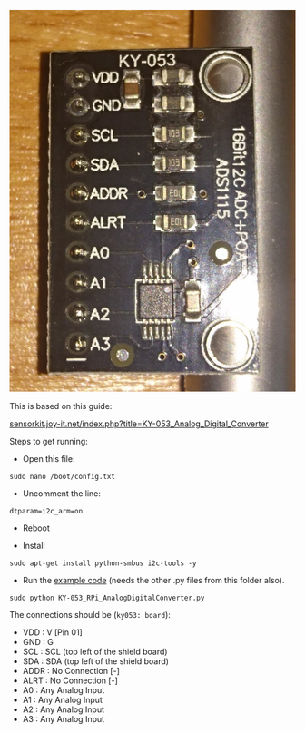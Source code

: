 ![ky053](../images/ky053.JPG)

This is based on this guide:

[sensorkit.joy-it.net/index.php?title=KY-053_Analog_Digital_Converter](http://sensorkit.joy-it.net/index.php?title=KY-053_Analog_Digital_Converter)

Steps to get running:

* Open this file:
```
sudo nano /boot/config.txt
```

* Uncomment the line:
```
dtparam=i2c_arm=on
```

* Reboot

* Install
```
sudo apt-get install python-smbus i2c-tools -y
```

* Run the [example code](KY-053_RPi_AnalogDigitalConverter.py) (needs the other .py files from this folder also).
```
sudo python KY-053_RPi_AnalogDigitalConverter.py
```

The connections should be (`ky053: board`):
* VDD 	:	V 	 			[Pin 01]
* GND 	: 	G
* SCL 	: 	SCL (top left of the shield board)
* SDA 	: 	SDA (top left of the shield board)
* ADDR 	: 	No Connection 	[-]
* ALRT 	: 	No Connection 	[-]
* A0 	: 	Any Analog Input
* A1 	: 	Any Analog Input
* A2 	: 	Any Analog Input
* A3 	: 	Any Analog Input